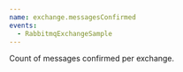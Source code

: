 ```yaml
---
name: exchange.messagesConfirmed
events:
  - RabbitmqExchangeSample
---
```


Count of messages confirmed per exchange.